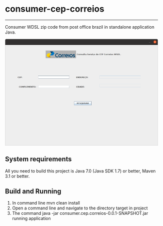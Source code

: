 # consumer-cep-correios
-------------------

Consumer WDSL zip code from post office brazil in standalone application Java.


<img src="/img/captura-consumer-cep.png" alt="My cool logo"/>


System requirements
-------------------

All you need to build this project is Java 7.0 (Java SDK 1.7) or better, Maven 3.1 or better.


Build and Running
-------------------------

1. In command line mvn clean install
2. Open a command line and navigate to the directory  target in project
3. The command java -jar consumer.cep.correios-0.0.1-SNAPSHOT.jar running application 
